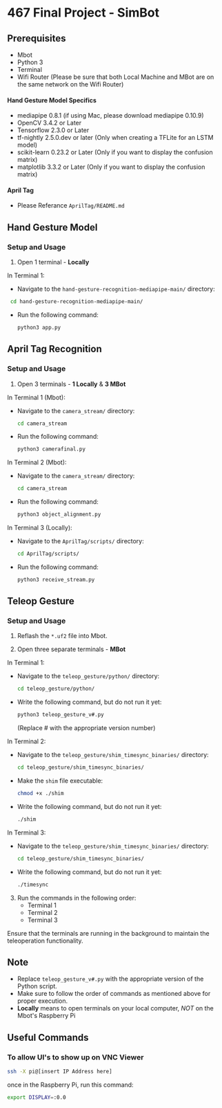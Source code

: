 # 467 Final Project - SimBot

## Prerequisites
- Mbot
- Python 3
- Terminal
- Wifi Router (Please be sure that both Local Machine and MBot are on the same network on the Wifi Router)
#### Hand Gesture Model Specifics
- mediapipe 0.8.1 (if using Mac, please download mediapipe 0.10.9)
- OpenCV 3.4.2 or Later
- Tensorflow 2.3.0 or Later
- tf-nightly 2.5.0.dev or later (Only when creating a TFLite for an LSTM model)
- scikit-learn 0.23.2 or Later (Only if you want to display the confusion matrix)
- matplotlib 3.3.2 or Later (Only if you want to display the confusion matrix)
#### April Tag
- Please Referance `AprilTag/README.md`

## Hand Gesture Model

### Setup and Usage

1. Open 1 terminal - **Locally**

In Terminal 1:
- Navigate to the `hand-gesture-recognition-mediapipe-main/` directory:
 ```bash
  cd hand-gesture-recognition-mediapipe-main/
  ```
- Run the following command:
  ```bash
  python3 app.py
  ```

## April Tag Recognition

### Setup and Usage

1. Open 3 terminals - **1 Locally** & **3 MBot**

In Terminal 1 (Mbot):
- Navigate to the `camera_stream/` directory:
  ```bash
  cd camera_stream
  ```
- Run the following command:
  ```bash
  python3 camerafinal.py
  ```

In Terminal 2 (Mbot):
- Navigate to the `camera_stream/` directory:
  ```bash
  cd camera_stream
  ```
- Run the following command:
  ```bash
  python3 object_alignment.py
  ```

In Terminal 3 (Locally):
- Navigate to the `AprilTag/scripts/` directory:
  ```bash
  cd AprilTag/scripts/
  ```
- Run the following command:
  ```bash
  python3 receive_stream.py
  ```

## Teleop Gesture

### Setup and Usage

1. Reflash the `*.uf2` file into Mbot.

2. Open three separate terminals - **MBot**

In Terminal 1:
- Navigate to the `teleop_gesture/python/` directory:
  ```bash
  cd teleop_gesture/python/
  ```
- Write the following command, but do not run it yet:
  ```bash
  python3 teleop_gesture_v#.py
  ```
  (Replace # with the appropriate version number)

In Terminal 2:
- Navigate to the `teleop_gesture/shim_timesync_binaries/` directory:
  ```bash
  cd teleop_gesture/shim_timesync_binaries/
  ```
- Make the `shim` file executable:
  ```bash
  chmod +x ./shim
  ```
- Write the following command, but do not run it yet:
  ```bash
  ./shim
  ```

In Terminal 3:
- Navigate to the `teleop_gesture/shim_timesync_binaries/` directory:
  ```bash
  cd teleop_gesture/shim_timesync_binaries/
  ```
- Write the following command, but do not run it yet:
  ```bash
  ./timesync
  ```

3. Run the commands in the following order:
    - Terminal 1
    - Terminal 2
    - Terminal 3

Ensure that the terminals are running in the background to maintain the teleoperation functionality.

## Note

- Replace `teleop_gesture_v#.py` with the appropriate version of the Python script.
- Make sure to follow the order of commands as mentioned above for proper execution.
- **Locally** means to open terminals on your local computer, *NOT* on the Mbot's Raspberry Pi

## Useful Commands
### To allow UI's to show up on VNC Viewer
```bash
ssh -X pi@[insert IP Address here]
```
once in the Raspberry Pi, run this command:
```bash
export DISPLAY=:0.0
```

